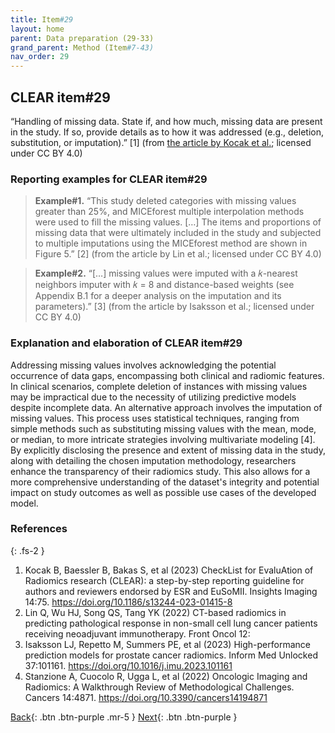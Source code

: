 ```yaml
---
title: Item#29
layout: home
parent: Data preparation (29-33)
grand_parent: Method (Item#7-43)
nav_order: 29
---
```


## CLEAR item#29


“Handling of missing data. State if, and how much, missing data are present in the study. If so, provide details as to how it was addressed (e.g., deletion, substitution, or imputation).”  [1] (from [the article by Kocak et al.](https://insightsimaging.springeropen.com/articles/10.1186/s13244-023-01415-8); licensed under CC BY 4.0)


### Reporting examples for CLEAR item#29

> **Example#1.** “This study deleted categories with missing values greater than 25%, and MICEforest multiple interpolation methods were used to fill the missing values. […] The items and proportions of missing data that were ultimately included in the study and subjected to multiple imputations using the MICEforest method are shown in Figure 5.” [2] (from the article by Lin et al.; licensed under CC BY 4.0)

> **Example#2.** “[…] missing values were imputed with a 𝑘-nearest neighbors imputer with 𝑘 = 8 and distance-based weights (see Appendix B.1 for a deeper analysis on the imputation and its parameters).” [3] (from the article by Isaksson et al.; licensed under CC BY 4.0)

### Explanation and elaboration of CLEAR item#29

Addressing missing values involves acknowledging the potential occurrence of data gaps, encompassing both clinical and radiomic features. In clinical scenarios, complete deletion of instances with missing values may be impractical due to the necessity of utilizing predictive models despite incomplete data. An alternative approach involves the imputation of missing values. This process uses statistical techniques, ranging from simple methods such as substituting missing values with the mean, mode, or median, to more intricate strategies involving multivariate modeling [4]. By explicitly disclosing the presence and extent of missing data in the study, along with detailing the chosen imputation methodology, researchers enhance the transparency of their radiomics study. This also allows for a more comprehensive understanding of the dataset's integrity and potential impact on study outcomes as well as possible use cases of the developed model.

### References

{: .fs-2 }

1. 	Kocak B, Baessler B, Bakas S, et al (2023) CheckList for EvaluAtion of Radiomics research (CLEAR): a step-by-step reporting guideline for authors and reviewers endorsed by ESR and EuSoMII. Insights Imaging 14:75. https://doi.org/10.1186/s13244-023-01415-8
2. 	Lin Q, Wu HJ, Song QS, Tang YK (2022) CT-based radiomics in predicting pathological response in non-small cell lung cancer patients receiving neoadjuvant immunotherapy. Front Oncol 12:
3. 	Isaksson LJ, Repetto M, Summers PE, et al (2023) High-performance prediction models for prostate cancer radiomics. Inform Med Unlocked 37:101161. https://doi.org/10.1016/j.imu.2023.101161
4. 	Stanzione A, Cuocolo R, Ugga L, et al (2022) Oncologic Imaging and Radiomics: A Walkthrough Review of Methodological Challenges. Cancers 14:4871. https://doi.org/10.3390/cancers14194871


[Back](https://radiomic.github.io/CLEAR-E3/docs/Item2.html){: .btn .btn-purple .mr-5 }
[Next](https://radiomic.github.io/CLEAR-E3/docs/Item4.html){: .btn .btn-purple   }
